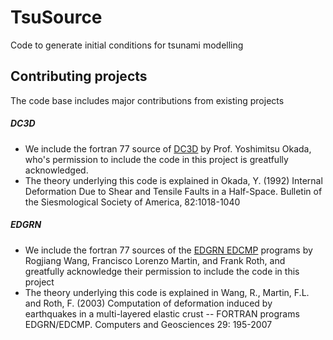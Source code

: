 TsuSource
=========

Code to generate initial conditions for tsunami modelling


Contributing projects
---------------------

The code base includes major contributions from existing projects

##### DC3D
* We include the fortran 77 source of [DC3D] by Prof.  Yoshimitsu Okada, who's permission to include the code in this project is greatfully acknowledged.
* The theory underlying this code is explained in Okada, Y. (1992) Internal Deformation Due to Shear and Tensile Faults in a Half-Space. Bulletin of the Siesmological Society of America, 82:1018-1040

##### EDGRN
* We include the fortran 77 sources of the [EDGRN EDCMP] programs by Rogjiang Wang, Francisco Lorenzo Martin, and Frank Roth, and greatfully acknowledge their permission to include the code in this project
* The theory underlying this code is explained in Wang, R., Martin, F.L. and Roth, F. (2003) Computation of deformation induced by earthquakes in a multi-layered elastic crust -- FORTRAN programs EDGRN/EDCMP. Computers and Geosciences 29: 195-2007


[DC3D]: http://www.bosai.go.jp/study/application/dc3d/DC3Dhtml_E.html
[EDGRN EDCMP]: http://www.gfz-potsdam.de/en/research/organizational-units/departments/department-2/physics-of-earthquakes-and-volcanoes/services/downloads-software/
